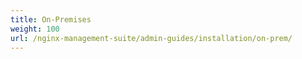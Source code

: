 ```yaml
---
title: On-Premises
weight: 100
url: /nginx-management-suite/admin-guides/installation/on-prem/
---
```



